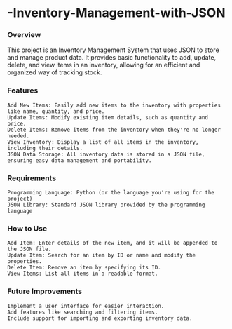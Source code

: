 # -Inventory-Management-with-JSON
### Overview
This project is an Inventory Management System that uses JSON to store and manage product data. It provides basic functionality to add, update, delete, and view items in an inventory, allowing for an efficient and organized way of tracking stock.

### Features
    Add New Items: Easily add new items to the inventory with properties like name, quantity, and price.
    Update Items: Modify existing item details, such as quantity and price.
    Delete Items: Remove items from the inventory when they're no longer needed.
    View Inventory: Display a list of all items in the inventory, including their details.
    JSON Data Storage: All inventory data is stored in a JSON file, ensuring easy data management and portability.

### Requirements
    Programming Language: Python (or the language you're using for the project)
    JSON Library: Standard JSON library provided by the programming language

### How to Use
    Add Item: Enter details of the new item, and it will be appended to the JSON file.
    Update Item: Search for an item by ID or name and modify the properties.
    Delete Item: Remove an item by specifying its ID.
    View Items: List all items in a readable format.

### Future Improvements
    Implement a user interface for easier interaction.
    Add features like searching and filtering items.
    Include support for importing and exporting inventory data.
